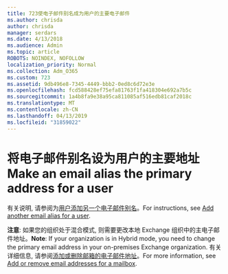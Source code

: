 ```yaml
---
title: 723使电子邮件别名成为用户的主要电子邮件
ms.author: chrisda
author: chrisda
manager: serdars
ms.date: 4/13/2018
ms.audience: Admin
ms.topic: article
ROBOTS: NOINDEX, NOFOLLOW
localization_priority: Normal
ms.collection: Adm_O365
ms.custom: 723
ms.assetid: 9db496e8-7345-4449-bbb2-0ed8c6d72e3e
ms.openlocfilehash: fcd588428ef75efa81763f1fa418304e692a7b5c
ms.sourcegitcommit: 1a4b8fa9e38a95ca811085af516edb81caf2018c
ms.translationtype: MT
ms.contentlocale: zh-CN
ms.lasthandoff: 04/13/2019
ms.locfileid: "31859022"
---
```

# <a name="make-an-email-alias-the-primary-address-for-a-user"></a><span data-ttu-id="edcf4-102">将电子邮件别名设为用户的主要地址</span><span class="sxs-lookup"><span data-stu-id="edcf4-102">Make an email alias the primary address for a user</span></span>

<span data-ttu-id="edcf4-103">有关说明, 请参阅为[用户添加另一个电子邮件别名](https://support.office.com/article/0b0bd900-68b1-4bf5-808b-5d240a7739f4)。</span><span class="sxs-lookup"><span data-stu-id="edcf4-103">For instructions, see [Add another email alias for a user](https://support.office.com/article/0b0bd900-68b1-4bf5-808b-5d240a7739f4).</span></span>

<span data-ttu-id="edcf4-104">**注意**: 如果您的组织处于混合模式, 则需要更改本地 Exchange 组织中的主电子邮件地址。</span><span class="sxs-lookup"><span data-stu-id="edcf4-104">**Note**: If your organization is in Hybrid mode, you need to change the primary email address in your on-premises Exchange organization.</span></span> <span data-ttu-id="edcf4-105">有关详细信息, 请参阅[添加或删除邮箱的电子邮件地址](https://technet.microsoft.com/library/bb123794.aspx)。</span><span class="sxs-lookup"><span data-stu-id="edcf4-105">For more information, see [Add or remove email addresses for a mailbox](https://technet.microsoft.com/library/bb123794.aspx).</span></span>

